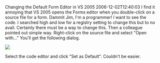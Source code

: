 Changing the Default Form Editor in VS 2005
2006-12-02T12:40:03
I find it annoying that VS 2005 opens the Forms editor when you double-click on a source file for a form. Dammit Jim, I'm a programmer! I want to see the code. I searched high and low for a registry setting to change this but to no avail. Certainly there must be a way to change this. Then a colleague pointed out simple way. Right-click on the source file and select "Open with..." You'll get the following dialog.

![](/blog/openwith.png)

Select the code editor and click "Set as Default". Couldn't be easier.
